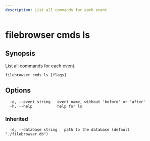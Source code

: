```yaml
---
description: List all commands for each event
---
```


# filebrowser cmds ls

## Synopsis

List all commands for each event.

```
filebrowser cmds ls [flags]
```

## Options

```
  -e, --event string   event name, without 'before' or 'after'
  -h, --help           help for ls
```

### Inherited

```
  -d, --database string   path to the database (default "./filebrowser.db")
```
